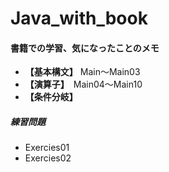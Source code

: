 # Java_with_book
#### 書籍での学習、気になったことのメモ
- **【基本構文】** Main～Main03
- **【演算子】**　Main04～Main10
- **【条件分岐】**
##### 練習問題
- Exercies01
- Exercies02
